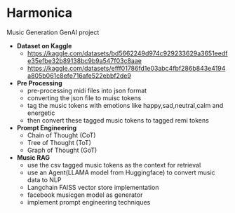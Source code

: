 # Harmonica
Music Generation GenAI project
- **Dataset on Kaggle**
  - https://kaggle.com/datasets/bd5662249d974c929233629a3651eedfe35efbe32b89138bc9b9a547f03c8aae
  - https://kaggle.com/datasets/efff01786fd1e03abc4fbf286b843e4194a805b061c8efe716afe522ebbf2de9
- **Pre Processing**
  - pre-processing midi files into json format
  - converting the json file to muisc tokens
  - tag the music tokens with emotions like happy,sad,neutral,calm and energetic
  - then convert these tagged music tokens to tagged remi tokens
- **Prompt Engineering**
  - Chain of Thought (CoT)
  - Tree of Thought (ToT)
  - Graph of Thought (GoT)
- **Music RAG**
  -  use the csv tagged music tokens as the context for retrieval
  -  use an Agent(LLAMA model from Huggingface) to convert music data to NLP
  -  Langchain FAISS vector store implementation
  -  facebook musicgen model as generator
  -  implement prompt engineering techniques


